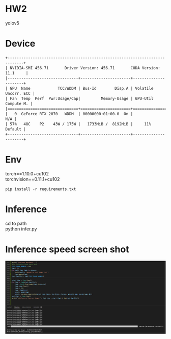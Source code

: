 # HW2
 yolov5

# Device
```
+-----------------------------------------------------------------------------+
| NVIDIA-SMI 456.71       Driver Version: 456.71       CUDA Version: 11.1     |
|-------------------------------+----------------------+----------------------+
| GPU  Name            TCC/WDDM | Bus-Id        Disp.A | Volatile Uncorr. ECC |
| Fan  Temp  Perf  Pwr:Usage/Cap|         Memory-Usage | GPU-Util  Compute M. |
|===============================+======================+======================|
|   0  GeForce RTX 2070   WDDM  | 00000000:01:00.0  On |                  N/A |
| 57%   48C    P2    43W / 175W |   1733MiB /  8192MiB |     11%      Default |
+-------------------------------+----------------------+----------------------+
```
# Env
torch==1.10.0+cu102 <br>
torchvision==0.11.1+cu102 <br>
```
pip install -r requirements.txt
```
# Inference
cd to path<br>
python infer.py

# Inference speed screen shot
![image](https://github.com/jeffchengtw/HW2/blob/main/screenshot/inference.PNG)

